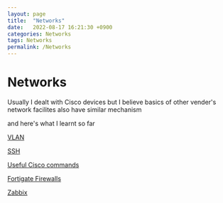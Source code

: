 ```yaml
---
layout: page
title:  "Networks"
date:   2022-08-17 16:21:30 +0900
categories: Networks
tags: Networks
permalink: /Networks
---
```


# Networks

Usually I dealt with Cisco devices but I believe basics of other vender's network facilites also have similar mechanism

and here's what I learnt so far

[VLAN](/Networks/VLAN)

[SSH](/Networks/SSH)

[Useful Cisco commands](/Networks/useful_cisco_commands)

[Fortigate Firewalls](/Networks/Fortigate)

[Zabbix](/Networks/Zabbix/Zabbix-overall)